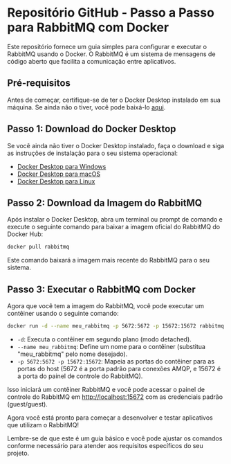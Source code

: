 # Repositório GitHub - Passo a Passo para RabbitMQ com Docker

Este repositório fornece um guia simples para configurar e executar o RabbitMQ usando o Docker. O RabbitMQ é um sistema de mensagens de código aberto que facilita a comunicação entre aplicativos.

## Pré-requisitos

Antes de começar, certifique-se de ter o Docker Desktop instalado em sua máquina. Se ainda não o tiver, você pode baixá-lo [aqui](https://www.docker.com/products/docker-desktop).

## Passo 1: Download do Docker Desktop

Se você ainda não tiver o Docker Desktop instalado, faça o download e siga as instruções de instalação para o seu sistema operacional:

- [Docker Desktop para Windows](https://www.docker.com/products/docker-desktop)
- [Docker Desktop para macOS](https://www.docker.com/products/docker-desktop)
- [Docker Desktop para Linux](https://www.docker.com/products/docker-desktop)

## Passo 2: Download da Imagem do RabbitMQ

Após instalar o Docker Desktop, abra um terminal ou prompt de comando e execute o seguinte comando para baixar a imagem oficial do RabbitMQ do Docker Hub:

```bash
docker pull rabbitmq
```

Este comando baixará a imagem mais recente do RabbitMQ para o seu sistema.

## Passo 3: Executar o RabbitMQ com Docker

Agora que você tem a imagem do RabbitMQ, você pode executar um contêiner usando o seguinte comando:

```bash
docker run -d --name meu_rabbitmq -p 5672:5672 -p 15672:15672 rabbitmq
```

- `-d`: Executa o contêiner em segundo plano (modo detached).
- `--name meu_rabbitmq`: Define um nome para o contêiner (substitua "meu_rabbitmq" pelo nome desejado).
- `-p 5672:5672 -p 15672:15672`: Mapeia as portas do contêiner para as portas do host (5672 é a porta padrão para conexões AMQP, e 15672 é a porta do painel de controle do RabbitMQ).

Isso iniciará um contêiner RabbitMQ e você pode acessar o painel de controle do RabbitMQ em [http://localhost:15672](http://localhost:15672) com as credenciais padrão (guest/guest).

Agora você está pronto para começar a desenvolver e testar aplicativos que utilizam o RabbitMQ!

Lembre-se de que este é um guia básico e você pode ajustar os comandos conforme necessário para atender aos requisitos específicos do seu projeto.
